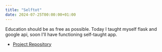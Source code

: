```yaml
---
title: "Selftot"
date: 2024-07-25T00:00:00+01:00
---
```


Education should be as free as possible. Today I taught myself flask and google api, soon I'll have functioning self-taught app.

- [Project Repository](https://github.com/yao-creative/selftot)
